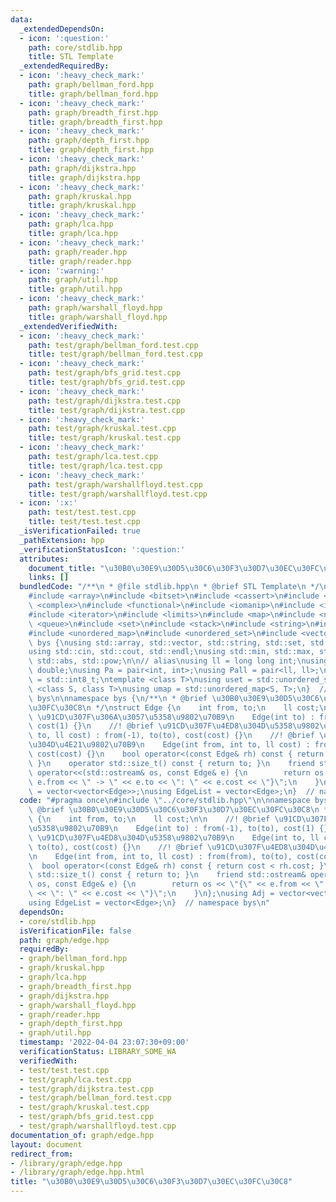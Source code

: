 ```yaml
---
data:
  _extendedDependsOn:
  - icon: ':question:'
    path: core/stdlib.hpp
    title: STL Template
  _extendedRequiredBy:
  - icon: ':heavy_check_mark:'
    path: graph/bellman_ford.hpp
    title: graph/bellman_ford.hpp
  - icon: ':heavy_check_mark:'
    path: graph/breadth_first.hpp
    title: graph/breadth_first.hpp
  - icon: ':heavy_check_mark:'
    path: graph/depth_first.hpp
    title: graph/depth_first.hpp
  - icon: ':heavy_check_mark:'
    path: graph/dijkstra.hpp
    title: graph/dijkstra.hpp
  - icon: ':heavy_check_mark:'
    path: graph/kruskal.hpp
    title: graph/kruskal.hpp
  - icon: ':heavy_check_mark:'
    path: graph/lca.hpp
    title: graph/lca.hpp
  - icon: ':heavy_check_mark:'
    path: graph/reader.hpp
    title: graph/reader.hpp
  - icon: ':warning:'
    path: graph/util.hpp
    title: graph/util.hpp
  - icon: ':heavy_check_mark:'
    path: graph/warshall_floyd.hpp
    title: graph/warshall_floyd.hpp
  _extendedVerifiedWith:
  - icon: ':heavy_check_mark:'
    path: test/graph/bellman_ford.test.cpp
    title: test/graph/bellman_ford.test.cpp
  - icon: ':heavy_check_mark:'
    path: test/graph/bfs_grid.test.cpp
    title: test/graph/bfs_grid.test.cpp
  - icon: ':heavy_check_mark:'
    path: test/graph/dijkstra.test.cpp
    title: test/graph/dijkstra.test.cpp
  - icon: ':heavy_check_mark:'
    path: test/graph/kruskal.test.cpp
    title: test/graph/kruskal.test.cpp
  - icon: ':heavy_check_mark:'
    path: test/graph/lca.test.cpp
    title: test/graph/lca.test.cpp
  - icon: ':heavy_check_mark:'
    path: test/graph/warshallfloyd.test.cpp
    title: test/graph/warshallfloyd.test.cpp
  - icon: ':x:'
    path: test/test.test.cpp
    title: test/test.test.cpp
  _isVerificationFailed: true
  _pathExtension: hpp
  _verificationStatusIcon: ':question:'
  attributes:
    document_title: "\u30B0\u30E9\u30D5\u30C6\u30F3\u30D7\u30EC\u30FC\u30C8"
    links: []
  bundledCode: "/**\n * @file stdlib.hpp\n * @brief STL Template\n */\n#include <algorithm>\n\
    #include <array>\n#include <bitset>\n#include <cassert>\n#include <cmath>\n#include\
    \ <complex>\n#include <functional>\n#include <iomanip>\n#include <iostream>\n\
    #include <iterator>\n#include <limits>\n#include <map>\n#include <numeric>\n#include\
    \ <queue>\n#include <set>\n#include <stack>\n#include <string>\n#include <type_traits>\n\
    #include <unordered_map>\n#include <unordered_set>\n#include <vector>\n\nnamespace\
    \ bys {\nusing std::array, std::vector, std::string, std::set, std::map, std::pair;\n\
    using std::cin, std::cout, std::endl;\nusing std::min, std::max, std::sort, std::reverse,\
    \ std::abs, std::pow;\n\n// alias\nusing ll = long long int;\nusing ld = long\
    \ double;\nusing Pa = pair<int, int>;\nusing Pall = pair<ll, ll>;\nusing ibool\
    \ = std::int8_t;\ntemplate <class T>\nusing uset = std::unordered_set<T>;\ntemplate\
    \ <class S, class T>\nusing umap = std::unordered_map<S, T>;\n}  // namespace\
    \ bys\n\nnamespace bys {\n/**\n * @brief \u30B0\u30E9\u30D5\u30C6\u30F3\u30D7\u30EC\
    \u30FC\u30C8\n */\nstruct Edge {\n    int from, to;\n    ll cost;\n\n    //! @brief\
    \ \u91CD\u307F\u306A\u3057\u5358\u9802\u70B9\n    Edge(int to) : from(-1), to(to),\
    \ cost(1) {}\n    //! @brief \u91CD\u307F\u4ED8\u304D\u5358\u9802\u70B9\n    Edge(int\
    \ to, ll cost) : from(-1), to(to), cost(cost) {}\n    //! @brief \u91CD\u307F\u4ED8\
    \u304D\u4E21\u9802\u70B9\n    Edge(int from, int to, ll cost) : from(from), to(to),\
    \ cost(cost) {}\n    bool operator<(const Edge& rh) const { return cost < rh.cost;\
    \ }\n    operator std::size_t() const { return to; }\n    friend std::ostream&\
    \ operator<<(std::ostream& os, const Edge& e) {\n        return os << \"{\" <<\
    \ e.from << \" -> \" << e.to << \": \" << e.cost << \"}\";\n    }\n};\nusing Adj\
    \ = vector<vector<Edge>>;\nusing EdgeList = vector<Edge>;\n}  // namespace bys\n"
  code: "#pragma once\n#include \"../core/stdlib.hpp\"\n\nnamespace bys {\n/**\n *\
    \ @brief \u30B0\u30E9\u30D5\u30C6\u30F3\u30D7\u30EC\u30FC\u30C8\n */\nstruct Edge\
    \ {\n    int from, to;\n    ll cost;\n\n    //! @brief \u91CD\u307F\u306A\u3057\
    \u5358\u9802\u70B9\n    Edge(int to) : from(-1), to(to), cost(1) {}\n    //! @brief\
    \ \u91CD\u307F\u4ED8\u304D\u5358\u9802\u70B9\n    Edge(int to, ll cost) : from(-1),\
    \ to(to), cost(cost) {}\n    //! @brief \u91CD\u307F\u4ED8\u304D\u4E21\u9802\u70B9\
    \n    Edge(int from, int to, ll cost) : from(from), to(to), cost(cost) {}\n  \
    \  bool operator<(const Edge& rh) const { return cost < rh.cost; }\n    operator\
    \ std::size_t() const { return to; }\n    friend std::ostream& operator<<(std::ostream&\
    \ os, const Edge& e) {\n        return os << \"{\" << e.from << \" -> \" << e.to\
    \ << \": \" << e.cost << \"}\";\n    }\n};\nusing Adj = vector<vector<Edge>>;\n\
    using EdgeList = vector<Edge>;\n}  // namespace bys\n"
  dependsOn:
  - core/stdlib.hpp
  isVerificationFile: false
  path: graph/edge.hpp
  requiredBy:
  - graph/bellman_ford.hpp
  - graph/kruskal.hpp
  - graph/lca.hpp
  - graph/breadth_first.hpp
  - graph/dijkstra.hpp
  - graph/warshall_floyd.hpp
  - graph/reader.hpp
  - graph/depth_first.hpp
  - graph/util.hpp
  timestamp: '2022-04-04 23:07:30+09:00'
  verificationStatus: LIBRARY_SOME_WA
  verifiedWith:
  - test/test.test.cpp
  - test/graph/lca.test.cpp
  - test/graph/dijkstra.test.cpp
  - test/graph/bellman_ford.test.cpp
  - test/graph/kruskal.test.cpp
  - test/graph/bfs_grid.test.cpp
  - test/graph/warshallfloyd.test.cpp
documentation_of: graph/edge.hpp
layout: document
redirect_from:
- /library/graph/edge.hpp
- /library/graph/edge.hpp.html
title: "\u30B0\u30E9\u30D5\u30C6\u30F3\u30D7\u30EC\u30FC\u30C8"
---
```

